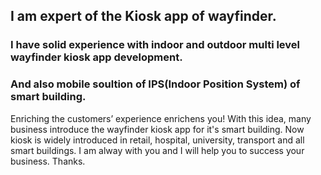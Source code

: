 ## I am expert of the Kiosk app of wayfinder.
### I have solid experience with indoor and outdoor multi level wayfinder kiosk app development.
### And also mobile soultion of IPS(Indoor Position System) of smart building.

Enriching the customers’ experience enrichens you!
With this idea, many business introduce the wayfinder kiosk app for it's smart building.
Now kiosk is widely introduced in retail, hospital, university, transport and all smart buildings.
I am alway with you and I will help you to success your business.
Thanks.
<!--
**Barnstar00/Barnstar00** is a ✨ _special_ ✨ repository because its `README.md` (this file) appears on your GitHub profile.

Here are some ideas to get you started:

- 🔭 I’m currently working on ...
- 🌱 I’m currently learning ...
- 👯 I’m looking to collaborate on ...
- 🤔 I’m looking for help with ...
- 💬 Ask me about ...
- 📫 How to reach me: ...
- 😄 Pronouns: ...
- ⚡ Fun fact: ...
-->
